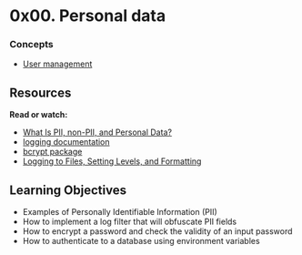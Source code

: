 0x00. Personal data
===================

### Concepts

-   [User management](https://alx-intranet.hbtn.io/concepts/558)


Resources
---------

**Read or watch:**

-   [What Is PII, non-PII, and Personal Data?](https://alx-intranet.hbtn.io/rltoken/jf71oYqiETchcVhPzQVnyg "What Is PII, non-PII, and Personal Data?")
-   [logging documentation](https://alx-intranet.hbtn.io/rltoken/W2JiHD6cbJY1scJORyLqnw "logging documentation")
-   [bcrypt package](https://alx-intranet.hbtn.io/rltoken/41oaQXfzwnF1i-wT8W0vHw "bcrypt package")
-   [Logging to Files, Setting Levels, and Formatting](https://alx-intranet.hbtn.io/rltoken/XCpI9uvguxlTCsAeRCW6SA "Logging to Files, Setting Levels, and Formatting")

Learning Objectives
-------------------

-   Examples of Personally Identifiable Information (PII)
-   How to implement a log filter that will obfuscate PII fields
-   How to encrypt a password and check the validity of an input password
-   How to authenticate to a database using environment variables
